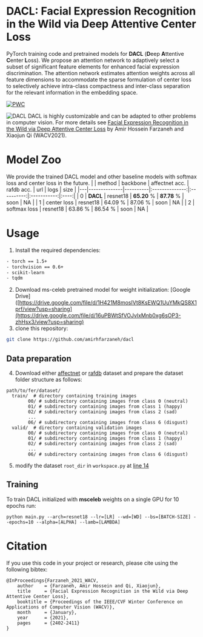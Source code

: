 # DACL: Facial Expression Recognition in the Wild via Deep Attentive Center Loss
PyTorch training code and pretrained models for **DACL** (**D**eep **A**ttentive **C**enter **L**oss). We propose an attention network to adaptively select a subset of significant feature elements for enhanced facial expression discrimination. The attention network estimates attention weights across all feature dimensions to accommodate the sparse formulation of center loss to selectively achieve intra-class compactness and inter-class separation for the relevant information in the embedding space.

[![PWC](https://img.shields.io/endpoint.svg?url=https://paperswithcode.com/badge/facial-expression-recognition-in-the-wild-via/facial-expression-recognition-on-raf-db)](https://paperswithcode.com/sota/facial-expression-recognition-on-raf-db?p=facial-expression-recognition-in-the-wild-via)

![DACL](.github/dacl-pipeline.png)
DACL is highly customizable and can be adapted to other problems in computer vision. For more details see [Facial Expression Recognition in the Wild via Deep Attentive Center Loss](https://openaccess.thecvf.com/content/WACV2021/papers/Farzaneh_Facial_Expression_Recognition_in_the_Wild_via_Deep_Attentive_Center_WACV_2021_paper.pdf) by Amir Hossein Farzaneh and Xiaojun Qi (WACV2021).

# Model Zoo
We provide the trained DACL model and other baseline models with softmax loss and center loss in the future.
|   | method       | backbone | affectnet acc. | rafdb acc. | url \| logs | size |
|---|--------------|----------|:--------------:|:----------:|:-----------:|:----:|
| 0 | **DACL**         | resnet18 |     **65.20** %    |   **87.78** %  |     soon    |  NA  |
| 1 | center loss  | resnet18 |     64.09 %    |   87.06 %  |     soon    |  NA  |
| 2 | softmax loss | resnet18 |     63.86 %    |   86.54 %  |     soon    |  NA  |



# Usage

1. Install the required dependencies:
```bash
- torch == 1.5+
- torchvision == 0.6+
- scikit-learn
- tqdm
```

2. Download ms-celeb pretrained model for weight initialization: [Google Drive]([https://drive.google.com/file/d/1H421M8mosIVt8KsEWQ1UuYMkQS8X1prf/view?usp=sharing](https://drive.google.com/file/d/16uPBWtSfVOJvlxMnb0xg6sOP3-zhHsx3/view?usp=sharing)
3. clone this repository:
```bash
git clone https://github.com/amirhfarzaneh/dacl
```

## Data preparation
4. Download either [affectnet](http://mohammadmahoor.com/affectnet/) or [rafdb](http://www.whdeng.cn/RAF/model1.html) dataset and prepare the dataset folder structure as follows:

```
path/to/fer/dataset/
  train/  # directory containing training images
        00/ # subdirectory containing images from class 0 (neutral)
        01/ # subdirectory containing images from class 1 (happy)
        02/ # subdirectory containing images from class 2 (sad)
        ...
        06/ # subdirectory containing images from class 6 (disgust)
  valid/  # directory containing validation images
        00/ # subdirectory containing images from class 0 (neutral)
        01/ # subdirectory containing images from class 1 (happy)
        02/ # subdirectory containing images from class 2 (sad)
        ...
        06/ # subdirectory containing images from class 6 (disgust)
```
5. modify the dataset `root_dir` in `workspace.py` at [line 14](https://github.com/amirhfarzaneh/dacl/blob/304fe7ec16d5af63504d2415c6dd1bc96149950a/workspace.py#L14)

## Training
To train DACL initialized with **msceleb** weights on a single GPU for 10 epochs run:
```
python main.py --arch=resnet18 --lr=[LR] --wd=[WD] --bs=[BATCH-SIZE] --epochs=10 --alpha=[ALPHA] --lamb=[LAMBDA]
```

# Citation
If you use this code in your project or research, please cite using the following bibtex:
```
@InProceedings{Farzaneh_2021_WACV,
    author    = {Farzaneh, Amir Hossein and Qi, Xiaojun},
    title     = {Facial Expression Recognition in the Wild via Deep Attentive Center Loss},
    booktitle = {Proceedings of the IEEE/CVF Winter Conference on Applications of Computer Vision (WACV)},
    month     = {January},
    year      = {2021},
    pages     = {2402-2411}
}
```
